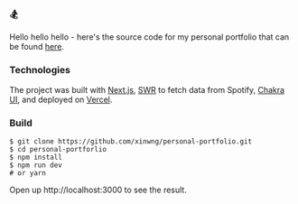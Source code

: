 ### 🏂
Hello hello hello - here's the source code for my personal portfolio that can be found [here](https://www.xinw.dev).
### Technologies
The project was built with [Next.js](https://nextjs.org), [SWR](https://swr.vercel.app/) to fetch data from Spotify, [Chakra UI](https://chakra-ui.com/), and deployed on [Vercel](https://vercel.com).

### Build
```
$ git clone https://github.com/xinwng/personal-portfolio.git
$ cd personal-portforlio
$ npm install
$ npm run dev
# or yarn
```
Open up http://localhost:3000 to see the result.
